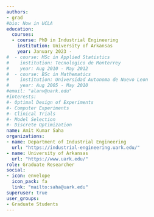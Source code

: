 ```yaml
---
authors:
- grad
#bio: Now in UCLA
education:
  courses:
  - course: PhD in Industrial Engineering
    institution: University of Arkansas
    year: January 2023 - 
#  - course: MSc in Applied Statistics
#    institution: Tecnologico de Monterrey
#    year: Aug 2010 - May 2012
#  - course: BSc in Mathematics
#    institution: Universidad Autonoma de Nuevo Leon
#    year: Aug 2005 - May 2010
#email: "alanv@uark.edu"
#interests:
#- Optimal Design of Experiments
#- Computer Experiments
#- Clinical Trials
#- Model Selection
#- Discrete Optimization
name: Amit Kumar Saha
organizations:
- name: Department of Industrial Engineering
  url: "https://industrial-engineering.uark.edu/"
- name: University of Arkansas
  url: "https://www.uark.edu/"
role: Graduate Researcher
social:
- icon: envelope
  icon_pack: fa
  link: "mailto:saha@uark.edu"
superuser: true
user_groups:
- Graduate Students
---
```

